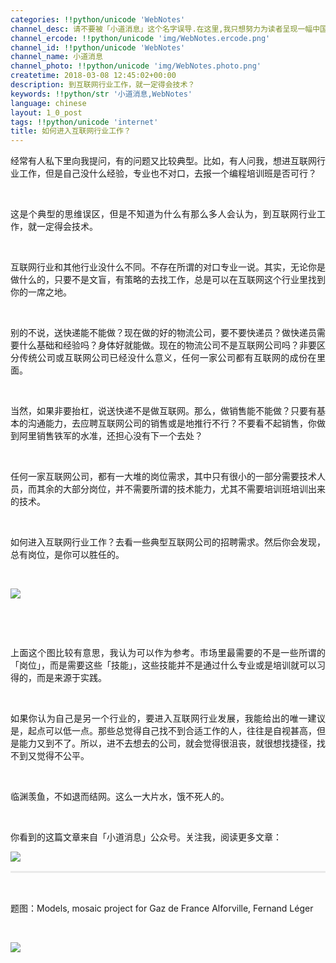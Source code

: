 ```yaml
---
categories: !!python/unicode 'WebNotes'
channel_desc: 请不要被「小道消息」这个名字误导.在这里,我只想努力为读者呈现一幅中国互联网的清明上河图.
channel_ercode: !!python/unicode 'img/WebNotes.ercode.png'
channel_id: !!python/unicode 'WebNotes'
channel_name: 小道消息
channel_photo: !!python/unicode 'img/WebNotes.photo.png'
createtime: 2018-03-08 12:45:02+00:00
description: 到互联网行业工作，就一定得会技术？
keywords: !!python/str '小道消息,WebNotes'
language: chinese
layout: 1_0_post
tags: !!python/unicode 'internet'
title: 如何进入互联网行业工作？
---
```

<div class="rich_media_content" id="js_content">
<p style="text-align: justify;">
         经常有人私下里向我提问，有的问题又比较典型。比如，有人问我，想进互联网行业工作，但是自己没什么经验，专业也不对口，去报一个编程培训班是否可行？
        </p>
<p>
<br/>
</p>
<p style="text-align: justify;">
         这是个典型的思维误区，但是不知道为什么有那么多人会认为，到互联网行业工作，就一定得会技术。
         <br/>
</p>
<p>
<br/>
</p>
<p style="text-align: justify;">
         互联网行业和其他行业没什么不同。不存在所谓的对口专业一说。其实，无论你是做什么的，只要不是文盲，有策略的去找工作，总是可以在互联网这个行业里找到你的一席之地。
        </p>
<p>
<br/>
</p>
<p style="text-align: justify;">
         别的不说，送快递能不能做？现在做的好的物流公司，要不要快递员？做快递员需要什么基础和经验吗？身体好就能做。现在的物流公司不是互联网公司吗？非要区分传统公司或互联网公司已经没什么意义，任何一家公司都有互联网的成份在里面。
        </p>
<p>
<br/>
</p>
<p style="text-align: justify;">
         当然，如果非要抬杠，说送快递不是做互联网。那么，做销售能不能做？只要有基本的沟通能力，去应聘互联网公司的销售或是地推行不行？不要看不起销售，你做到阿里销售铁军的水准，还担心没有下一个去处？
        </p>
<p>
<br/>
</p>
<p style="text-align: justify;">
         任何一家互联网公司，都有一大堆的岗位需求，其中只有很小的一部分需要技术人员，而其余的大部分岗位，并不需要所谓的技术能力，尤其不需要培训班培训出来的技术。
        </p>
<p style="text-align: justify;">
<br/>
</p>
<p style="text-align: justify;">
         如何进入互联网行业工作？去看一些典型互联网公司的招聘需求。然后你会发现，总有岗位，是你可以胜任的。
        </p>
<p style="text-align: justify;">
<br/>
</p>
<p>
<img class="" data-copyright="0" data-ratio="0.9141666666666667" data-s="300,640" data-src="" data-type="jpeg" data-w="1200" src="{{ '/img/ow5rEn8QGlEiaBrgxUMSQ6ib1ZCBicDbSuTG79OA0hKz3DfX86U30oISjqNP62JjChxelTfChU8rHG2E7ThKIg1iag.jpeg' | prepend: site.img | replace: '//','/' }}" style=""/>
</p>
<p style="white-space: normal;text-align: justify;">
<br/>
</p>
<p style="white-space: normal;text-align: justify;">
<br/>
</p>
<p style="white-space: normal;text-align: justify;">
         上面这个图比较有意思，我认为可以作为参考。市场里最需要的不是一些所谓的「岗位」，而是需要这些「技能」，这些技能并不是通过什么专业或是培训就可以习得的，而是来源于实践。
        </p>
<p style="white-space: normal;text-align: justify;">
<br/>
</p>
<p style="white-space: normal;text-align: justify;">
         如果你认为自己是另一个行业的，要进入互联网行业发展，我能给出的唯一建议是，起点可以低一点。那些总觉得自己找不到合适工作的人，往往是自视甚高，但是能力又到不了。所以，进不去想去的公司，就会觉得很沮丧，就很想找捷径，找不到又觉得不公平。
        </p>
<p style="white-space: normal;text-align: justify;">
<br/>
</p>
<p style="white-space: normal;text-align: justify;">
         临渊羡鱼，不如退而结网。这么一大片水，饿不死人的。
        </p>
<p style="white-space: normal;text-align: justify;">
<br/>
</p>
<p style="white-space: normal;text-align: justify;">
         你看到的这篇文章来自「小道消息」公众号。关注我，阅读更多文章：
        </p>
<p>
<img class="" data-copyright="0" data-ratio="1.1582089552238806" data-s="300,640" data-src="" data-type="jpeg" data-w="1005" src="{{ '/img/ow5rEn8QGlGpbPtAjlWLg7yxhSGiaw4TZgicoliaByic9FI5sxTKVncriaEtRGqMC5HIh6Sfmkchnic74qaQ3xtxLKzQ.jpeg' | prepend: site.img | replace: '//','/' }}" style=""/>
</p>
<hr style="margin-top: 1em;margin-bottom: 1em;white-space: normal;max-width: 100%;font-family: Lato, Helvetica, Arial, freesans, clean, sans-serif;border-right-width: 0px;border-bottom-width: 0px;border-left-width: 0px;border-top-style: solid;border-top-color: rgb(234, 234, 234);height: 1px;color: rgb(51, 51, 51);font-size: 15px;box-sizing: border-box !important;word-wrap: break-word !important;"/>
<p style="white-space: normal;">
<br/>
</p>
<p>
         题图：Models, mosaic project for Gaz de France Alforville, Fernand Léger
        </p>
<p>
<br/>
</p>
<p>
<img class="" data-copyright="0" data-ratio="1" data-s="300,640" data-src="" data-type="jpeg" data-w="1152" src="{{ '/img/ow5rEn8QGlGpbPtAjlWLg7yxhSGiaw4TZuSlc85IZfjQ2ng4rKgmprqyIANsVgZWTicG2qPrQhIvH1q80AbwcEFA.jpeg' | prepend: site.img | replace: '//','/' }}" style=""/>
</p>
<p>
<br/>
</p>
</div>